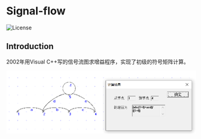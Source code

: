 # Signal-flow

![License](http://img.shields.io/badge/license-apache%20v2-blue.svg)

## Introduction

2002年用Visual C++写的信号流图求增益程序，实现了初级的符号矩阵计算。

![](Signal.jpg)
